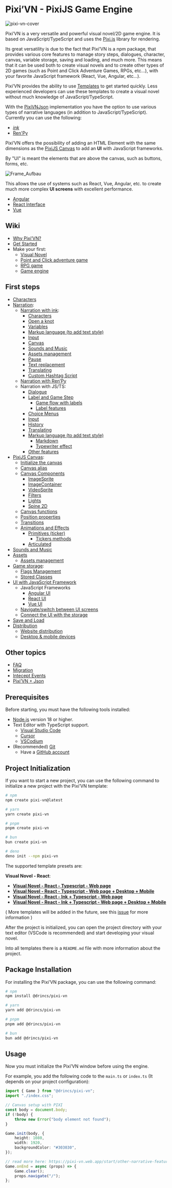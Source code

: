 # Pixi’VN - PixiJS Game Engine

![pixi-vn-cover](https://github.com/user-attachments/assets/28c41fe1-c539-4ebb-b7d4-8cb9f79e089e)

Pixi’VN is a very versatile and powerful visual novel/2D game engine. It is based on JavaScript/TypeScript and uses the [Pixi.js](https://pixijs.com/) library for rendering.

Its great versatility is due to the fact that Pixi’VN is a npm package, that provides various core features to manage story steps, dialogues, character, canvas, variable storage, saving and loading, and much more. This means that it can be used both to create visual novels and to create other types of 2D games (such as Point and Click Adventure Games, RPGs, etc...), with your favorite JavaScript framework (React, Vue, Angular, etc...).

Pixi’VN provides the ability to use [Templates](#project-initialization) to get started quickly. Less experienced developers can use these templates to create a visual novel without much knowledge of JavaScript/TypeScript.

With the [PixiVNJson](https://pixi-vn.web.app/other-topics/pixi-vn-json) implementation you have the option to use various types of narrative languages ​​(in addition to JavaScript/TypeScript). Currently you can use the following:

* [*ink*](https://pixi-vn.web.app/ink/ink)
* [Ren'Py](https://pixi-vn.web.app/renpy/renpy)

Pixi’VN offers the possibility of adding an HTML Element with the same dimensions as the [PixiJS Canvas](https://pixi-vn.web.app/start/canvas) to add an **UI** with JavaScript frameworks.

By "UI" is meant the elements that are above the canvas, such as buttons, forms, etc.

![Frame_Aufbau](https://firebasestorage.googleapis.com/v0/b/pixi-vn.appspot.com/o/public%2FPixiVN_interface.png?alt=media)

This allows the use of systems such as React, Vue, Angular, etc. to create much more complex **UI screens** with excellent performance.

* [Angular](https://pixi-vn.web.app/start/interface-angular)
* [React Interface](https://pixi-vn.web.app/start/interface-react)
* [Vue](https://pixi-vn.web.app/start/interface-vue)

## Wiki

* [Why Pixi’VN?](https://pixi-vn.web.app/start/why)
* [Get Started](https://pixi-vn.web.app/start/getting-started)
* Make your first:
  * [Visual Novel](https://pixi-vn.web.app/start/make-visual-novel)
  * [Point and Click adventure game](https://pixi-vn.web.app/start/make-point-and-click)
  * [RPG game](https://pixi-vn.web.app/start/make-rpg)
  * [Game engine](https://pixi-vn.web.app/start/make-game-engine)

## First steps

* [Characters](https://pixi-vn.web.app/start/character)
* [Narration](https://pixi-vn.web.app/start/narration):
  * [Narration with ink](https://pixi-vn.web.app/ink/ink):
    * [Characters](https://pixi-vn.web.app/ink/ink-character)
    * [Open a knot](https://pixi-vn.web.app/ink/ink-label)
    * [Variables](https://pixi-vn.web.app/ink/ink-variables)
    * [Markup language (to add text style)](https://pixi-vn.web.app/ink/ink-markup)
    * [Input](https://pixi-vn.web.app/ink/ink-input)
    * [Canvas](https://pixi-vn.web.app/ink/ink-canvas)
    * [Sounds and Music](https://pixi-vn.web.app/ink/ink-sound)
    * [Assets management](https://pixi-vn.web.app/ink/ink-assets)
    * [Pause](https://pixi-vn.web.app/ink/ink-pause)
    * [Text replacement](https://pixi-vn.web.app/ink/ink-replacement)
    * [Translating](https://pixi-vn.web.app/ink/ink-translate)
    * [Custom Hashtag Script](https://pixi-vn.web.app/ink/ink-hashtag)
  * [Narration with Ren’Py](https://pixi-vn.web.app/renpy/renpy)
  * Narration with JS/TS:
    * [Dialogue](https://pixi-vn.web.app/start/dialogue)
    * [Label and Game Step](https://pixi-vn.web.app/start/labels)
      * [Game flow with labels](https://pixi-vn.web.app/start/labels-flow)
      * [Label features](https://pixi-vn.web.app/start/labels-advanced)
    * [Choice Menus](https://pixi-vn.web.app/start/choices)
    * [Input](https://pixi-vn.web.app/start/input)
    * [History](https://pixi-vn.web.app/start/history)
    * [Translating](https://pixi-vn.web.app/start/translate)
    * [Markup language (to add text style)](https://pixi-vn.web.app/start/markup)
      * [Markdown](https://pixi-vn.web.app/start/markup-markdown)
      * [Typewriter effect](https://pixi-vn.web.app/start/markup-typewriter)
    * [Other features](https://pixi-vn.web.app/start/other-narrative-features)
* [PixiJS Canvas](https://pixi-vn.web.app/start/canvas):
  * [Initialize the canvas](https://pixi-vn.web.app/start/canvas-initialize)
  * [Canvas alias](https://pixi-vn.web.app/start/canvas-alias)
  * [Canvas Components](https://pixi-vn.web.app/start/canvas-components)
    * [ImageSprite](https://pixi-vn.web.app/start/canvas-images)
    * [ImageContainer](https://pixi-vn.web.app/start/canvas-image-container)
    * [VideoSprite](https://pixi-vn.web.app/start/canvas-videos)
    * [Filters](https://pixi-vn.web.app/start/canvas-filters)
    * [Lights](https://pixi-vn.web.app/start/canvas-lights)
    * [Spine 2D](https://pixi-vn.web.app/start/canvas-spine2d)
  * [Canvas functions](https://pixi-vn.web.app/start/canvas-functions)
  * [Position properties](https://pixi-vn.web.app/start/canvas-position)
  * [Transitions](https://pixi-vn.web.app/start/canvas-transition)
  * [Animations and Effects](https://pixi-vn.web.app/start/canvas-animations-effects)
    * [Primitives (ticker)](https://pixi-vn.web.app/start/canvas-tickers)
      * [Tickers methods](https://pixi-vn.web.app/start/canvas-tickers-functions)
    * [Articulated](https://pixi-vn.web.app/start/canvas-articulated-animations-effects)
* [Sounds and Music](https://pixi-vn.web.app/start/sound)
* [Assets](https://pixi-vn.web.app/start/assets)
  * [Assets management](https://pixi-vn.web.app/start/assets-management)
* [Game storage](https://pixi-vn.web.app/start/storage):
  * [Flags Management](https://pixi-vn.web.app/start/flags)
  * [Stored Classes](https://pixi-vn.web.app/start/stored-classes)
* [UI with JavaScript Framework](https://pixi-vn.web.app/start/interface)
  * JavaScript Frameworks
    * [Angular UI](https://pixi-vn.web.app/start/interface-angular)
    * [React UI](https://pixi-vn.web.app/start/interface-react)
    * [Vue UI](https://pixi-vn.web.app/start/interface-vue)
  * [Navigate/switch between UI screens](https://pixi-vn.web.app/start/interface-navigate)
  * [Connect the UI with the storage](https://pixi-vn.web.app/start/interface-connect-storage)
* [Save and Load](https://pixi-vn.web.app/start/save)
* [Distribution](https://pixi-vn.web.app/start/distribution)
  * [Website distribution](https://pixi-vn.web.app/start/distribution-website)
  * [Desktop & mobile devices](https://pixi-vn.web.app/start/distribution-desktop-mobile)

## Other topics

* [FAQ](https://pixi-vn.web.app/other-topics/faq)
* [Migration](https://pixi-vn.web.app/other-topics/migration)
* [Intecept Events](https://pixi-vn.web.app/other-topics/intercept-events)
* [Pixi’VN + Json](https://pixi-vn.web.app/other-topics/pixi-vn-json)

## Prerequisites

Before starting, you must have the following tools installed:

* [Node.js](https://nodejs.org/) version 18 or higher.
* Text Editor with TypeScript support.
  * [Visual Studio Code](https://code.visualstudio.com/)
  * [Cursor](https://www.cursor.com/)
  * [VSCodium](https://vscodium.com/)
* (Recommended) [Git](https://git-scm.com/)
  * Have a [GitHub account](https://github.com/)

## Project Initialization

If you want to start a new project, you can use the following command to initialize a new project with the Pixi’VN template:

```bash
# npm
npm create pixi-vn@latest

# yarn
yarn create pixi-vn

# pnpm
pnpm create pixi-vn

# bun
bun create pixi-vn

# deno
deno init --npm pixi-vn
```

The supported template presets are:

**Visual Novel - React**:

* **[Visual Novel - React - Typescript - Web page](https://github.com/DRincs-Productions/pixi-vn-react-template)**
* **[Visual Novel - React - Typescript - Web page + Desktop + Mobile](https://github.com/DRincs-Productions/pixi-vn-react-template/tree/tauri)**
* **[Visual Novel - React - Ink + Typescript - Web page](https://github.com/DRincs-Productions/pixi-vn-react-template/tree/ink)**
* **[Visual Novel - React - Ink + Typescript - Web page + Desktop + Mobile](https://github.com/DRincs-Productions/pixi-vn-react-template/tree/ink-tauri)**

( More templates will be added in the future, see this [issue](https://github.com/DRincs-Productions/pixi-vn/issues/162) for more information )

After the project is initialized, you can open the project directory with your text editor (VSCode is recommended) and start developing your visual novel.

Into all templates there is a `README.md` file with more information about the project.

## Package Installation

For installing the Pixi’VN package, you can use the following command:

```bash
# npm
npm install @drincs/pixi-vn

# yarn
yarn add @drincs/pixi-vn

# pnpm
pnpm add @drincs/pixi-vn

# bun
bun add @drincs/pixi-vn
```

## Usage

Now you must initialize the Pixi’VN window before using the engine.

For example, you add the following code to the `main.ts` or `index.ts` (It depends on your project configuration):

```typescript
import { Game } from "@drincs/pixi-vn";
import "./index.css";

// Canvas setup with PIXI
const body = document.body;
if (!body) {
    throw new Error("body element not found");
}

Game.init(body, {
    height: 1080,
    width: 1920,
    backgroundColor: "#303030",
});

// read more here: https://pixi-vn.web.app/start/other-narrative-features.html#how-manage-the-end-of-the-game
Game.onEnd = async (props) => {
    Game.clear();
    props.navigate("/");
};
```
